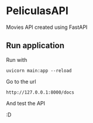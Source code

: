 # PeliculasAPI
Movies API created using FastAPI


## Run application

Run with

```
uvicorn main:app --reload
```

Go to the url

```
http://127.0.0.1:8000/docs
```

And test the API

:D
